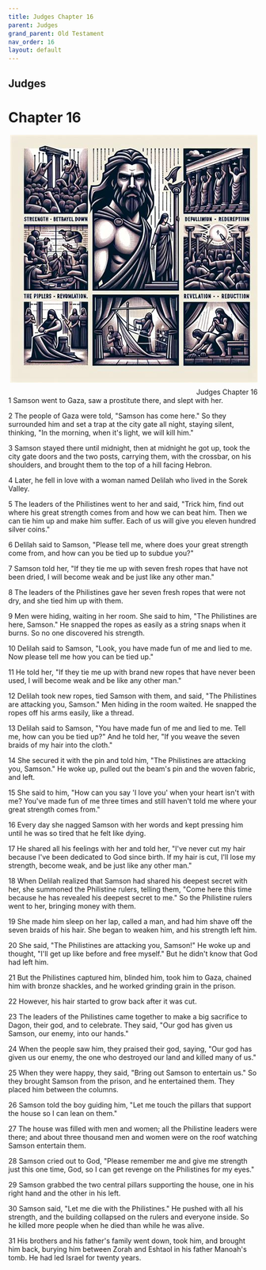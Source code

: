 ```yaml
---
title: Judges Chapter 16
parent: Judges
grand_parent: Old Testament
nav_order: 16
layout: default
---
```


## Judges

# Chapter 16

<div style="clear: both; text-align: right;">
    <img src="/assets/Image/Judges/500/16.jpg" alt="Judges Chapter 16" class="chapter-image" style="max-width: 100%; height: auto; float: right; margin: 0 0 10px 10px; padding-left: 10%;">
    <figcaption style="font-size: 14px;">Judges Chapter 16</figcaption>
</div>
1 Samson went to Gaza, saw a prostitute there, and slept with her.

2 The people of Gaza were told, "Samson has come here." So they surrounded him and set a trap at the city gate all night, staying silent, thinking, "In the morning, when it's light, we will kill him."

3 Samson stayed there until midnight, then at midnight he got up, took the city gate doors and the two posts, carrying them, with the crossbar, on his shoulders, and brought them to the top of a hill facing Hebron.

4 Later, he fell in love with a woman named Delilah who lived in the Sorek Valley.

5 The leaders of the Philistines went to her and said, "Trick him, find out where his great strength comes from and how we can beat him. Then we can tie him up and make him suffer. Each of us will give you eleven hundred silver coins."

6 Delilah said to Samson, "Please tell me, where does your great strength come from, and how can you be tied up to subdue you?"

7 Samson told her, "If they tie me up with seven fresh ropes that have not been dried, I will become weak and be just like any other man."

8 The leaders of the Philistines gave her seven fresh ropes that were not dry, and she tied him up with them.

9 Men were hiding, waiting in her room. She said to him, "The Philistines are here, Samson." He snapped the ropes as easily as a string snaps when it burns. So no one discovered his strength.

10 Delilah said to Samson, "Look, you have made fun of me and lied to me. Now please tell me how you can be tied up."

11 He told her, "If they tie me up with brand new ropes that have never been used, I will become weak and be like any other man."

12 Delilah took new ropes, tied Samson with them, and said, "The Philistines are attacking you, Samson." Men hiding in the room waited. He snapped the ropes off his arms easily, like a thread.

13 Delilah said to Samson, "You have made fun of me and lied to me. Tell me, how can you be tied up?" And he told her, "If you weave the seven braids of my hair into the cloth."

14 She secured it with the pin and told him, "The Philistines are attacking you, Samson." He woke up, pulled out the beam's pin and the woven fabric, and left.

15 She said to him, "How can you say 'I love you' when your heart isn't with me? You've made fun of me three times and still haven't told me where your great strength comes from."

16 Every day she nagged Samson with her words and kept pressing him until he was so tired that he felt like dying.

17 He shared all his feelings with her and told her, "I've never cut my hair because I've been dedicated to God since birth. If my hair is cut, I'll lose my strength, become weak, and be just like any other man."

18 When Delilah realized that Samson had shared his deepest secret with her, she summoned the Philistine rulers, telling them, "Come here this time because he has revealed his deepest secret to me." So the Philistine rulers went to her, bringing money with them.

19 She made him sleep on her lap, called a man, and had him shave off the seven braids of his hair. She began to weaken him, and his strength left him.

20 She said, "The Philistines are attacking you, Samson!" He woke up and thought, "I'll get up like before and free myself." But he didn't know that God had left him.

21 But the Philistines captured him, blinded him, took him to Gaza, chained him with bronze shackles, and he worked grinding grain in the prison.

22 However, his hair started to grow back after it was cut.

23 The leaders of the Philistines came together to make a big sacrifice to Dagon, their god, and to celebrate. They said, "Our god has given us Samson, our enemy, into our hands."

24 When the people saw him, they praised their god, saying, "Our god has given us our enemy, the one who destroyed our land and killed many of us."

25 When they were happy, they said, "Bring out Samson to entertain us." So they brought Samson from the prison, and he entertained them. They placed him between the columns.

26 Samson told the boy guiding him, "Let me touch the pillars that support the house so I can lean on them."

27 The house was filled with men and women; all the Philistine leaders were there; and about three thousand men and women were on the roof watching Samson entertain them.

28 Samson cried out to God, "Please remember me and give me strength just this one time, God, so I can get revenge on the Philistines for my eyes."

29 Samson grabbed the two central pillars supporting the house, one in his right hand and the other in his left.

30 Samson said, "Let me die with the Philistines." He pushed with all his strength, and the building collapsed on the rulers and everyone inside. So he killed more people when he died than while he was alive.

31 His brothers and his father's family went down, took him, and brought him back, burying him between Zorah and Eshtaol in his father Manoah's tomb. He had led Israel for twenty years.


